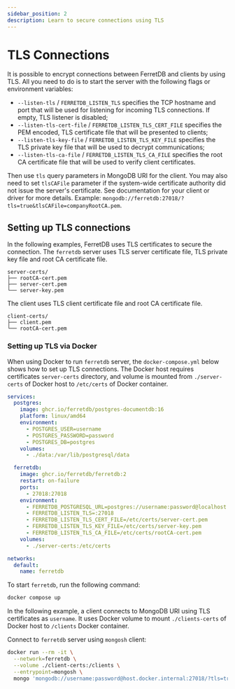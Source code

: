 ```yaml
---
sidebar_position: 2
description: Learn to secure connections using TLS
---
```


# TLS Connections

It is possible to encrypt connections between FerretDB and clients by using TLS.
All you need to do is to start the server with the following flags or environment variables:

- `--listen-tls` / `FERRETDB_LISTEN_TLS` specifies the TCP hostname and port
  that will be used for listening for incoming TLS connections.
  If empty, TLS listener is disabled;
- `--listen-tls-cert-file` / `FERRETDB_LISTEN_TLS_CERT_FILE` specifies the PEM encoded, TLS certificate file
  that will be presented to clients;
- `--listen-tls-key-file` / `FERRETDB_LISTEN_TLS_KEY_FILE` specifies the TLS private key file
  that will be used to decrypt communications;
- `--listen-tls-ca-file` / `FERRETDB_LISTEN_TLS_CA_FILE` specifies the root CA certificate file
  that will be used to verify client certificates.

Then use `tls` query parameters in MongoDB URI for the client.
You may also need to set `tlsCAFile` parameter if the system-wide certificate authority did not issue the server's certificate.
See documentation for your client or driver for more details.
Example: `mongodb://ferretdb:27018/?tls=true&tlsCAFile=companyRootCA.pem`.

## Setting up TLS connections

In the following examples, FerretDB uses TLS certificates to secure the connection.
The `ferretdb` server uses TLS server certificate file, TLS private key file and root CA certificate file.

```text
server-certs/
├── rootCA-cert.pem
├── server-cert.pem
└── server-key.pem
```

The client uses TLS client certificate file and root CA certificate file.

```text
client-certs/
├── client.pem
└── rootCA-cert.pem
```

### Setting up TLS via Docker

When using Docker to run `ferretdb` server, the `docker-compose.yml` below shows how to set up TLS connections.
The Docker host requires certificates `server-certs` directory,
and volume is mounted from `./server-certs` of Docker host to `/etc/certs` of Docker container.

<!-- TODO https://github.com/FerretDB/FerretDB/issues/4726 -->

```yaml
services:
  postgres:
    image: ghcr.io/ferretdb/postgres-documentdb:16
    platform: linux/amd64
    environment:
      - POSTGRES_USER=username
      - POSTGRES_PASSWORD=password
      - POSTGRES_DB=postgres
    volumes:
      - ./data:/var/lib/postgresql/data

  ferretdb:
    image: ghcr.io/ferretdb/ferretdb:2
    restart: on-failure
    ports:
      - 27018:27018
    environment:
      - FERRETDB_POSTGRESQL_URL=postgres://username:password@localhost:5432/postgres
      - FERRETDB_LISTEN_TLS=:27018
      - FERRETDB_LISTEN_TLS_CERT_FILE=/etc/certs/server-cert.pem
      - FERRETDB_LISTEN_TLS_KEY_FILE=/etc/certs/server-key.pem
      - FERRETDB_LISTEN_TLS_CA_FILE=/etc/certs/rootCA-cert.pem
    volumes:
      - ./server-certs:/etc/certs

networks:
  default:
    name: ferretdb
```

To start `ferretdb`, run the following command:

```sh
docker compose up
```

In the following example, a client connects to MongoDB URI using TLS certificates as `username`.
It uses Docker volume to mount `./clients-certs` of Docker host to `/clients` Docker container.

Connect to `ferretdb` server using `mongosh` client:

```sh
docker run --rm -it \
  --network=ferretdb \
  --volume ./client-certs:/clients \
  --entrypoint=mongosh \
  mongo 'mongodb://username:password@host.docker.internal:27018/?tls=true&tlsCertificateKeyFile=/clients/client.pem&tlsCaFile=/clients/rootCA-cert.pem'
```
